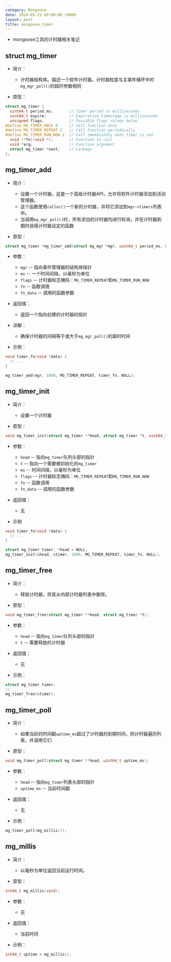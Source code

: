 ```yaml
---
category: Mongoose
date: 2024-05-22 09:00:00 +0800
layout: post
title: mongoose_timer
---
```


+ mongoose工具的计时器相关笔记

## struct mg_timer

+ 简介：
  + 计时器结构体。描述一个软件计时器。计时器粒度与主事件循环中的`mg_mgr_poll()`的超时参数相同

+ 原型：
```c
struct mg_timer {
  uint64_t period_ms;       // Timer period in milliseconds
  uint64_t expire;          // Expiration timestamp in milliseconds
  unsigned flags;           // Possible flags values below
#define MG_TIMER_ONCE 0     // Call function once
#define MG_TIMER_REPEAT 1   // Call function periodically
#define MG_TIMER_RUN_NOW 2  // Call immediately when timer is set
  void (*fn)(void *);       // Function to call
  void *arg;                // Function argument
  struct mg_timer *next;    // Linkage
};
```

## mg_timer_add

+ 简介：
  + 设置一个计时器。这是一个高级计时器API，允许将软件计时器添加到活动管理器。
  + 这个函数使用`calloc()`一个新的计时器，并将它添加到`mgr->timers`列表中。
  + 当调用`mg_mgr_poll()`时，所有添加的计时器均进行轮询，并在计时器到期时调用计时器设定的函数

+ 原型：
```c
struct mg_timer *mg_timer_add(struct mg_mgr *mgr, uint64_t period_ms, unsigned flags, void (*fn)(void *), void *fn_data);
```

+ 参数：
  + `mgr`   --  指向事件管理器的结构体指针
  + `ms`    --  一个时间间隔，以毫秒为单位
  + `flags` --  计时器标志掩码：`MG_TIMER_REPEAT`和`MG_TIMER_RUN_NOW`
  + `fn`    --  函数调用
  + `fn_data`  --  调用的函数参数

+ 返回值：
  + 返回一个指向创建的计时器的指针

+ 详解：
  + 确保计时器的间隔等于或大于`mg_mgr_poll()`的超时时间

+ 示例：
```c
void timer_fn(void *data) {
  // ...
}

mg_timer_add(mgr, 1000, MG_TIMER_REPEAT, timer_fn, NULL);
```

## mg_timer_init

+ 简介：
  + 设置一个计时器

+ 原型：
```c
void mg_timer_init(struct mg_timer **head, struct mg_timer *t, uint64_t period_ms, unsigned flags, void (*fn)(void *), void *fn_data);
```

+ 参数：
  + `head`    --  指向`mg_timer`队列头部的指针
  + `t`       --  指向一个需要被初始化的`mg_timer`
  + `ms`      --  时间间隔，以毫秒为单位
  + `flags`   --  计时器标志掩码：`MG_TIMER_REPEAT`和`MG_TIMER_RUN_NOW`
  + `fn`    --  函数调用
  + `fn_data`  --  调用的函数参数

+ 返回值：
  + 无

+ 示例
```c
void timer_fn(void *data) {
  // ...
}

struct mg_timer timer, *head = NULL;
mg_timer_init(&head, &timer, 1000, MG_TIMER_REPEAT, timer_fn, NULL);
```

## mg_timer_free

+ 简介：
  + 释放计时器，将其从内部计时器列表中删除。

+ 原型：
```c
void mg_timer_free(struct mg_timer **head, struct mg_timer *t);
```

+ 参数：
  + `head`  --  指向`mg_timer`队列头部的指针
  + `t`     --  需要释放的计时器

+ 返回值：
  + 无

+ 示例：
```c
struct mg_timer timer;
// ...
mg_timer_free(&timer);
```

## mg_timer_poll

+ 简介：
  + 如果当前的时间戳`uptime_ms`超过了计时器的到期时间，则计时器遍历列表，并调用它们

+ 原型：
```c
void mg_timer_poll(struct mg_timer **head, uint64_t uptime_ms);
```

+ 参数：
  + `head`   --  指向`mg_timer`列表头部的指针
  + `uptime_ms`  --  当前时间戳

+ 返回值：
  + 无

+ 示例：
```c
mg_timer_poll(mg_millis());
```

## mg_millis 

+ 简介：
  + 以毫秒为单位返回当前运行时间。

+ 原型：
```cpp
int64_t mg_millis(void);
```

+ 参数：
  + 无

+ 返回值：
  + 当前时间

+ 示例：
```cpp
int64_t uptime = mg_millis();
```